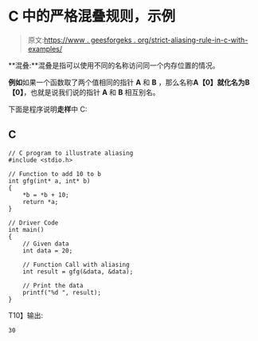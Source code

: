 # C 中的严格混叠规则，示例

> 原文:[https://www . geesforgeks . org/strict-aliasing-rule-in-c-with-examples/](https://www.geeksforgeeks.org/strict-aliasing-rule-in-c-with-examples/)

**混叠:**混叠是指可以使用不同的名称访问同一个内存位置的情况。

**例如**如果一个函数取了两个值相同的指针 **A** 和 **B** ，那么名称**A【0】**就化名为**B【0】**，也就是说我们说的指针 **A** 和 **B** 相互别名。

下面是程序说明**走样**中 C:

## C

```
// C program to illustrate aliasing
#include <stdio.h>

// Function to add 10 to b
int gfg(int* a, int* b)
{
    *b = *b + 10;
    return *a;
}

// Driver Code
int main()
{
    // Given data
    int data = 20;

    // Function Call with aliasing
    int result = gfg(&data, &data);

    // Print the data
    printf("%d ", result);
}
```

T10】输出:

```
30

```